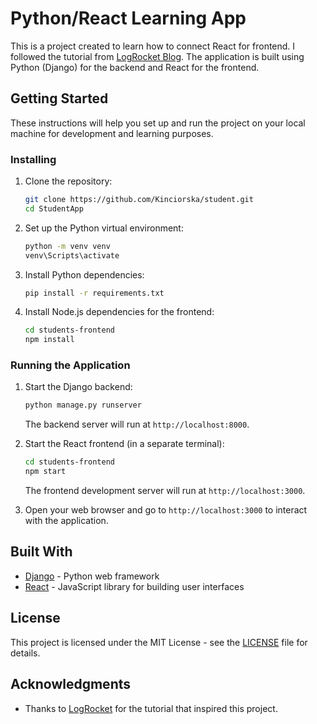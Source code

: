 # Python/React Learning App

This is a project created to learn how to connect React for frontend. I followed the tutorial from [LogRocket Blog](https://blog.logrocket.com/using-react-django-create-app-tutorial/). The application is built using Python (Django) for the backend and React for the frontend.

## Getting Started

These instructions will help you set up and run the project on your local machine for development and learning purposes.

### Installing

1. Clone the repository:

    ```bash
    git clone https://github.com/Kinciorska/student.git
    cd StudentApp
    ```

2. Set up the Python virtual environment:

    ```bash
    python -m venv venv
    venv\Scripts\activate
    ```

3. Install Python dependencies:

    ```bash
    pip install -r requirements.txt
    ```

4. Install Node.js dependencies for the frontend:

    ```bash
    cd students-frontend
    npm install
    ```

### Running the Application

1. Start the Django backend:

    ```bash
    python manage.py runserver
    ```

   The backend server will run at `http://localhost:8000`.

2. Start the React frontend (in a separate terminal):

    ```bash
    cd students-frontend
    npm start
    ```

   The frontend development server will run at `http://localhost:3000`.

3. Open your web browser and go to `http://localhost:3000` to interact with the application.

## Built With

- [Django](https://www.djangoproject.com/) - Python web framework
- [React](https://reactjs.org/) - JavaScript library for building user interfaces

## License

This project is licensed under the MIT License - see the [LICENSE](LICENSE) file for details.

## Acknowledgments

- Thanks to [LogRocket](https://blog.logrocket.com/) for the tutorial that inspired this project.